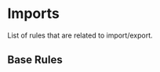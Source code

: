 # Imports

List of rules that are related to import/export.

## Base Rules

<EslintList package="imports/rules" />
